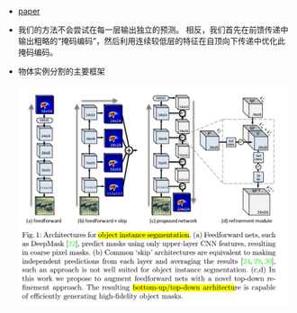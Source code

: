 * [paper](paper/2016-Learning%20to%20refine%20object%20segments.pdf)



* 我们的方法不会尝试在每一层输出独立的预测。 相反，我们首先在前馈传递中输出粗略的“掩码编码”，然后利用连续较低层的特征在自顶向下传递中优化此掩码编码。

* 物体实例分割的主要框架

  ![1537968219298](readme\物体实例分割的主要框架.png)